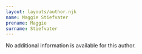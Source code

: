 ```yaml
---
layout: layouts/author.njk
name: Maggie Stiefvater
prename: Maggie
surname: Stiefvater
---
```

No additional information is available for this author.
